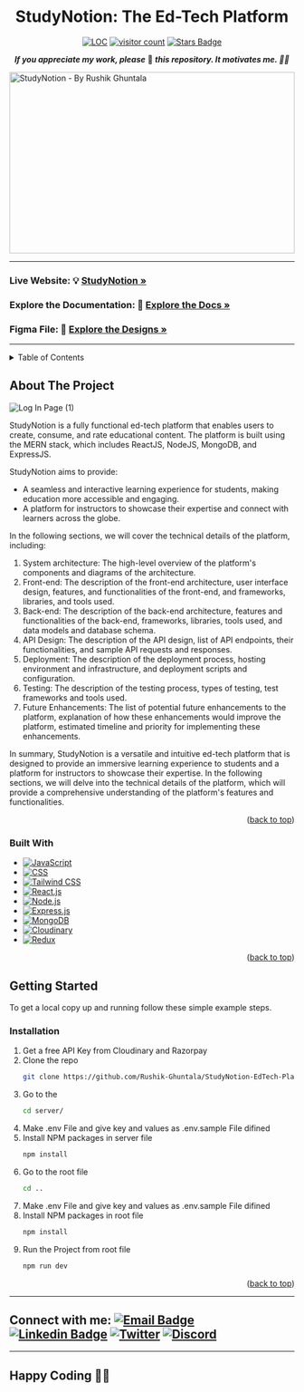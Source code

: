 <a name="readme-top"></a>
<div align="center">
<h1>StudyNotion: The Ed-Tech Platform</h1>

<a href="https://github.com/Rushik-Ghuntala/StudyNotion-EdTech-Platform"><img src="https://sloc.xyz/github/Rushik-Ghuntala/StudyNotion-EdTech-Platform" alt="LOC"/></a>
<a href="https://github.com/Rushik-Ghuntala/StudyNotion-EdTech-Platform"><img src="https://visitor-badge.laobi.icu/badge?page_id=Rushik-Ghuntala.StudyNotion-EdTech-Platform" alt="visitor count"/></a>
<a href="https://github.com/Rushik-Ghuntala/StudyNotion-EdTech-Platform/stargazers"><img src="https://img.shields.io/github/stars/Rushik-Ghuntala/StudyNotion-EdTech-Platform" alt="Stars Badge"/></a>
<!-- 
<a href="https://github.com/Rushik-Ghuntala/StudyNotion-EdTech-Platform/network/members"><img src="https://img.shields.io/github/forks/Rushik-Ghuntala/StudyNotion-EdTech-Platform" alt="Forks Badge"/></a>
<a href="https://github.com/Rushik-Ghuntala/StudyNotion-EdTech-Platform/graphs/contributors"><img alt="GitHub contributors" src="https://img.shields.io/github/contributors/Rushik-Ghuntala/StudyNotion-EdTech-Platform?color=2b9348"></a>
-->

<b><i>If you appreciate my work, please</i></b> 🌟 <b><i>this repository. It motivates me. 🚀🚀</i></b>

</div>

<img src="https://socialify.git.ci/Rushik-Ghuntala/StudyNotion-EdTech-Platform/image?description=1&descriptionEditable=An%20Open-Source%20repository%20that%20contains%20all%20the%20Data%20Structures%20and%20Algorithms%20concepts%20and%20their%20implementation%20in%20several%20ways.&font=Raleway&forks=1&language=1&owner=1&pattern=Circuit%20Board&stargazers=1&theme=Light" alt="StudyNotion - By Rushik Ghuntala" width="100%" height="320" align="center" />

<!--
<img src="https://github.com/Rushik-Ghuntala/NEW2/assets/97880269/bd68268d-399a-463e-acb3-1f3c31cf98a1" alt="Home Page"  style="margin: auto; width: 50%;"  />
-->

<!-- This repository contains all the Data Structures and Algorithms concepts and their implementation in several ways, programming questions and Interview questions. The main aim of this repository is to help students who are learning Data Structures and Algorithms or preparing for an interview. This contains questions from popular coding platforms including [LeetCode](https://leetcode.com/), [HackerRank](https://www.hackerrank.com/), [Codechef](https://www.codechef.com/), [GeeksforGeeks](https://practice.geeksforgeeks.org/explore/), and many more. 

If you're practising on the coding platforms mentioned above, also if you want to contribute those then you can add the questions in this repository.
-->
<hr>

### Live Website: 💡 <a href="https://studynotion-rushik-ghuntala.vercel.app/"><strong>StudyNotion »</strong></a> 

### Explore the Documentation: 📝 <a href="https://docs.google.com/document/d/1EGAhe3zHebl7BXTI8RGuNj9f7xQzbcV86h-xoEdxcYk/edit#heading=h.gjdgxs"><strong>Explore the Docs »</strong></a>

### Figma File: 💄 <a href="https://www.figma.com/design/Mikd0FjHKAofUlWQSi70nf/StudyNotion_shared?node-id=0-1&t=X2SJmjjqzckb6J7t-0"><strong>Explore the Designs »</strong></a>


<!-- [ url: "https://studynotion-rushik-ghuntala.vercel.app" ] -->
<hr>

<!-- TABLE OF CONTENTS -->
<details>
  <summary>Table of Contents</summary>
  <ol>
    <li>
      <a href="#about-the-project">About The Project</a>
      <ul>
        <li><a href="#built-with">Built With</a></li>
      </ul>
    </li>
    <li>
      <a href="#getting-started">Getting Started</a>
      <ul>
        <li><a href="#installation">Installation</a></li>
      </ul>
    </li>
    <li><a href="#contact">Contact</a></li>
  </ol>
</details>

<!-- ABOUT THE PROJECT -->
## About The Project

![Log In Page (1)](https://github.com/Rushik-Ghuntala/NEW2/assets/97880269/bd68268d-399a-463e-acb3-1f3c31cf98a1)

StudyNotion is a fully functional ed-tech platform that enables users to create, consume, and rate educational content. The platform is built using the MERN stack, which includes ReactJS, NodeJS, MongoDB, and ExpressJS.

StudyNotion aims to provide:
- A seamless and interactive learning experience for students, making education more accessible and engaging.
- A platform for instructors to showcase their expertise and connect with learners across the globe.

In the following sections, we will cover the technical details of the platform, including:
1. System architecture: The high-level overview of the platform's components and diagrams of the architecture.
2. Front-end: The description of the front-end architecture, user interface design, features, and functionalities of the front-end, and frameworks, libraries, and tools used.
3. Back-end: The description of the back-end architecture, features and functionalities of the back-end, frameworks, libraries, tools used, and data models and database schema.
4. API Design: The description of the API design, list of API endpoints, their functionalities, and sample API requests and responses.
5. Deployment: The description of the deployment process, hosting environment and infrastructure, and deployment scripts and configuration.
6. Testing: The description of the testing process, types of testing, test frameworks and tools used.
7. Future Enhancements: The list of potential future enhancements to the platform, explanation of how these enhancements would improve the platform, estimated timeline and priority for implementing these enhancements.

In summary, StudyNotion is a versatile and intuitive ed-tech platform that is designed to provide an immersive learning experience to students and a platform for instructors to showcase their expertise. In the following sections, we will delve into the technical details of the platform, which will provide a comprehensive understanding of the platform's features and functionalities.

<p align="right">(<a href="#readme-top">back to top</a>)</p>

### Built With

* [![JavaScript][JavaScript]][JavaScript-url]
* [![CSS][CSS]][CSS-url]
* [![Tailwind CSS][Tailwind CSS]][Tailwind-url]
* [![React.js][React.js]][React-url]
* [![Node.js][Node.js]][Node-url]
* [![Express.js][Express.js]][Express-url]
* [![MongoDB][MongoDB]][MongoDB-url]
* [![Cloudinary][Cloudinary]][Cloudinary-url]
* [![Redux][Redux]][Redux-url]


<p align="right">(<a href="#readme-top">back to top</a>)</p>

<!-- GETTING STARTED -->
## Getting Started

To get a local copy up and running follow these simple example steps.

### Installation

1. Get a free API Key from Cloudinary and Razorpay
2. Clone the repo
   ```sh
   git clone https://github.com/Rushik-Ghuntala/StudyNotion-EdTech-Platform.git
   ```
3. Go to the
   ```sh
   cd server/
   ```
4. Make .env File and give key and values as .env.sample File difined
5. Install NPM packages in server file
   ```sh
   npm install
   ```
6. Go to the root file
   ```sh
   cd ..
   ```
7. Make .env File and give key and values as .env.sample File difined
8. Install NPM packages in root file
   ```sh
   npm install
   ```
9. Run the Project from root file
   ```sh
   npm run dev
   ```


<p align="right">(<a href="#readme-top">back to top</a>)</p>
<hr>

## Connect with me: [![Email Badge](https://img.shields.io/badge/-Email-c14438?style=flat-square&logo=Gmail&logoColor=white&link=mailto:pranaygupta.aec@gmail.com)](mailto:rushisoni2003@gmail.com) [![Linkedin Badge](https://img.shields.io/badge/-LinkedIn-blue?style=flat-square&logo=Linkedin&logoColor=white&link=https://www.linkedin.com/in/thepranaygupta/)](https://linkedin.com/in/rushik-ghuntala-4a165222a/) [![Twitter](https://img.shields.io/badge/Twitter-1DA1F2?style=flat-square&logo=twitter&logoColor=white)](https://x.com/Rushik_Soni_) [![Discord](https://img.shields.io/badge/-Discord-7289DA?style=flat-square&logo=discord&logoColor=white)](https://discordapp.com/users/901117080533889054)

<hr>

## Happy Coding 👨‍💻




[JavaScript]: https://img.shields.io/badge/JavaScript-F7DF1E?style=for-the-badge&logo=javascript&logoColor=black
[JavaScript-url]: https://developer.mozilla.org/en-US/docs/Web/JavaScript
[CSS]: https://img.shields.io/badge/CSS-1572B6?style=for-the-badge&logo=css3&logoColor=white
[CSS-url]: https://developer.mozilla.org/en-US/docs/Web/CSS
[Tailwind CSS]: https://img.shields.io/badge/Tailwind_CSS-38B2AC?style=for-the-badge&logo=tailwind-css&logoColor=white
[Tailwind-url]: https://tailwindcss.com/
[React.js]: https://img.shields.io/badge/React-20232A?style=for-the-badge&logo=react&logoColor=61DAFB
[React-url]: https://reactjs.org/
[Node.js]: https://img.shields.io/badge/Node.js-339933?style=for-the-badge&logo=nodedotjs&logoColor=white
[Node-url]: https://nodejs.org/
[Express.js]: https://img.shields.io/badge/Express.js-000000?style=for-the-badge&logo=express&logoColor=white
[Express-url]: https://expressjs.com/
[MongoDB]: https://img.shields.io/badge/MongoDB-47A248?style=for-the-badge&logo=mongodb&logoColor=white
[MongoDB-url]: https://www.mongodb.com/
[Cloudinary]: https://img.shields.io/badge/Cloudinary-3448C5?style=for-the-badge&logo=cloudinary&logoColor=white
[Cloudinary-url]: https://cloudinary.com/
[Redux Toolkit]: https://img.shields.io/badge/Redux_Toolkit-764ABC?style=for-the-badge&logo=redux&logoColor=white
[Redux-Toolkit-url]: https://redux-toolkit.js.org/
[Redux]: https://img.shields.io/badge/Redux-764ABC?style=for-the-badge&logo=redux&logoColor=white
[Redux-url]: https://redux.js.org/

